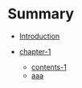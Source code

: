 # Summary

* [Introduction](README.md)

* [chapter-1](chapter1/README.md)
    * [contents-1](chapter1/README.md#contents1)
    * [aaa](chapter1/README.md#aaa)
